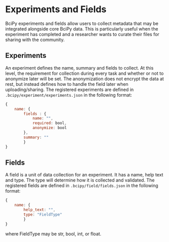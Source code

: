 # Experiments and Fields

BciPy experiments and fields allow users to collect metadata that may be integrated alongside core BciPy data. This is particularly useful when the experiment has completed and a researcher wants to curate their files for sharing with the community.

## Experiments

An experiment defines the name, summary and fields to collect. At this level, the requirement for collection during every task and whether or not to anonymize later will be set. The anonymization does not encrypt the data at rest, but instead defines how to handle the field later when uploading/sharing. The registered experiments are defined in `.bcipy/experiment/experiments.json` in the following format:

```js
{ 
    name: { 
        fields : {
            name: "",
            required: bool,
            anonymize: bool
        },
        summary: "" 
        }
}
```

## Fields

A field is a unit of data collection for an experiment. It has a name, help text and type. The type will determine how it is collected and validated. The registered fields are defined in `.bcipy/field/fields.json` in the following format:


```js
{
    name: {
        help_text: "",
        type: "FieldType"
        }
}
```

where FieldType may be str, bool, int, or float.